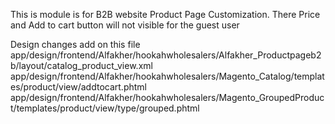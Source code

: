 This is module is for B2B website Product Page Customization.
There Price and Add to cart button will not visible for the guest user

Design changes add on this file
app/design/frontend/Alfakher/hookahwholesalers/Alfakher_Productpageb2b/layout/catalog_product_view.xml
app/design/frontend/Alfakher/hookahwholesalers/Magento_Catalog/templates/product/view/addtocart.phtml
app/design/frontend/Alfakher/hookahwholesalers/Magento_GroupedProduct/templates/product/view/type/grouped.phtml